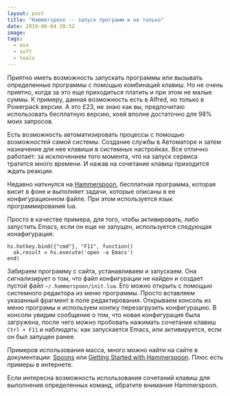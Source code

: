 ```yaml
---
layout: post
title: "Hammerspoon -- запуск программ и не только"
date: 2019-06-04 20:52
image:
tags:
  - osx
  - soft
  - tools
---
```

Приятно иметь возможность запускать программы или вызывать определенные программы с помощью комбинаций клавиш. Но не очень приятно, когда за это еще приходиться платить и при этом не малые суммы. К примеру, данная возможность есть в Alfred, но только в Powerpack версии. А это £23, не знаю как вы, предпочитаю использовать бесплатную версию, коей вполне достаточно для 98% моих запросов.

Есть возможность автоматизировать процессы с помощью возможностей самой системы. Создание службы в Автоматоре и затем назначение для нее клавиши в системных настройках. Все отлично работает: за исключением того момента, что на запуск сервиса тратится много времени. И нажав на сочетание клавиш приходится ждать реакции.

Недавно наткнулся на [Hammerspoon](https://www.hammerspoon.org/), бесплатная программа, которая висит в фоне и выполняет задачи, которые описаны в ее конфигурационном файле. При этом используется язык программирования lua.

Просто в качестве примера, для того, чтобы активировать, либо запустить Emacs, если он еще не запущен, используется следующая конафигурация:

    hs.hotkey.bind({"cmd"}, "F11", function()
      ok,result = hs.execute('open -a Emacs')
    end)

Забираем программу с сайта, устанавливаем и запускаем. Она сигнализирует о том, что файл конфигурации не найден и создает пустой файл `~/.hammerspoon/init.lua`. Его можно открыть с помощью системного редактора из меню программы. Просто вставляем указанный фрагмент в поле редактирования. Открываем консоль из меню програмы и используем конпку перезагрузить конфигурацию. В консоли увидим сообщение о том, что новая конфигурация была загружена, после чего можно пробовать нажимать сочетание клавиш `Ctrl + F11` и наблюдать: как запускается Emacs, или активируется, если он был запущен ранее.

Примеров использования масса, много можно найти на сайте в документации: [Spoons](https://www.hammerspoon.org/Spoons/) или [Getting Started with Hammerspoon](https://www.hammerspoon.org/go/). Плюс есть примеры в интернете.

Если интересна возможность использования сочетаний клавиш для выполнения определенных команд, обратите внимание  Hammerspoon.
